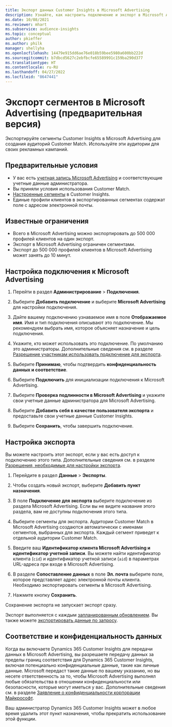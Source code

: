 ```yaml
---
title: Экспорт данных Customer Insights в Microsoft Advertising
description: Узнайте, как настроить подключение и экспорт в Microsoft Advertising.
ms.date: 10/08/2021
ms.reviewer: mhart
ms.subservice: audience-insights
ms.topic: conceptual
author: pkieffer
ms.author: philk
manager: shellyha
ms.openlocfilehash: 14479e915dd6ae76e018b59bee5980a600bb222d
ms.sourcegitcommit: b7dbcd5627c2ebfbcfe65589991c159ba290d377
ms.translationtype: HT
ms.contentlocale: ru-RU
ms.lasthandoff: 04/27/2022
ms.locfileid: "8647441"
---
```

# <a name="export-segments-to-microsoft-advertising-preview"></a>Экспорт сегментов в Microsoft Advertising (предварительная версия)

Экспортируйте сегменты Customer Insights в Microsoft Advertising для создания аудиторий Customer Match. Используйте эти аудитории для своих рекламных кампаний.

## <a name="prerequisites"></a>Предварительные условия

-   У вас есть [учетная запись Microsoft Advertising](https://ads.microsoft.com/) и соответствующие учетные данные администратора.
-   Вы приняли условия использования Customer Match. 
-   [Настроенные сегменты](segments.md) в Customer Insights.
-   Единые профили клиентов в экспортированных сегментах содержат поле с адресом электронной почты.

## <a name="known-limitations"></a>Известные ограничения

- Всего в Microsoft Advertising можно экспортировать до 500 000 профилей клиентов на один экспорт.
- Экспорт в Microsoft Advertising ограничен сегментами.
- Экспорт до 500 000 профилей клиентов в Microsoft Advertising может занять до 10 минут. 


## <a name="set-up-the-connection-to-microsoft-advertising"></a>Настройка подключения к Microsoft Advertising

1. Перейти в раздел **Администрирование** > **Подключения**.

1. Выберите **Добавить подключение** и выберите **Microsoft Advertising** для настройки подключения.

1. Дайте вашему подключению узнаваемое имя в поле **Отображаемое имя**. Имя и тип подключения описывают это подключение. Мы рекомендуем выбрать имя, которое объясняет назначение и цель подключения.

1. Укажите, кто может использовать это подключение. По умолчанию это администраторы. Дополнительные сведения см. в разделе [Разрешение участникам использовать подключение для экспорта](connections.md#allow-contributors-to-use-a-connection-for-exports).

1. Выберите **Принимаю**, чтобы подтвердить **конфиденциальность данных и соответствие**.

1. Выберите **Подключить** для инициализации подключения к Microsoft Advertising.

1. Выберите **Проверка подлинности в Microsoft Advertising** и укажите свои учетные данные администратора для Microsoft Advertising.

1. Выберите **Добавить себя в качестве пользователя экспорта** и предоставьте свои учетные данные Customer Insights.

1. Выберите **Сохранить**, чтобы завершить подключение.

## <a name="configure-an-export"></a>Настройка экспорта

Вы можете настроить этот экспорт, если у вас есть доступ к подключению этого типа. Дополнительные сведения см. в разделе [Разрешения, необходимые для настройки экспорта](export-destinations.md#set-up-a-new-export).

1. Перейдите в раздел **Данные** > **Экспорты**.

1. Чтобы создать новый экспорт, выберите **Добавить пункт назначения**.

1. В поле **Подключение для экспорта** выберите подключение из раздела Microsoft Advertising. Если вы не видите название этого раздела, вам не доступны подключения этого типа.

1. Выберите сегменты для экспорта. Аудитории Customer Match в Microsoft Advertising создаются автоматически с именами сегментов, выбранных для экспорта. Каждый сегмент приведет к отдельной аудитории Customer Match. 

1. Введите ваш **Идентификатор клиента Microsoft Advertising и идентификатор учетной записи**. Вы можете найти идентификатор клиента (`cid`) и идентификатор учетной записи (`aid`) в параметрах URL-адреса при входе в Microsoft Advertising.

1. В разделе **Сопоставление данных** в поле **Эл. почта** выберите поле, которое представляет адрес электронной почты клиента. Необходимо экспортировать сегменты в Microsoft Advertising.

1. Нажмите кнопку **Сохранить**.

Сохранение экспорта не запускает экспорт сразу.

Экспорт выполняется с каждым [запланированным обновлением](system.md#schedule-tab). Вы также можете [экспортировать данные по запросу](export-destinations.md#run-exports-on-demand). 


## <a name="data-privacy-and-compliance"></a>Соответствие и конфиденциальность данных

Когда вы включаете Dynamics 365 Customer Insights для передачи данных в Microsoft Advertising, вы разрешаете передачу данных за пределы границ соответствия для Dynamics 365 Customer Insights, включая потенциально конфиденциальные данные, такие как личные данные. Microsoft передаст такие данные по вашему указанию, но вы несете ответственность за то, чтобы Microsoft Advertising выполнял любые обязательства в отношении конфиденциальности или безопасности, которые могут иметься у вас. Дополнительные сведения см. в разделе [Заявление о конфиденциальности корпорации Майкрософт](https://go.microsoft.com/fwlink/?linkid=396732).

Ваш администратор Dynamics 365 Customer Insights может в любое время удалить этот пункт назначения, чтобы прекратить использование этой функции.
